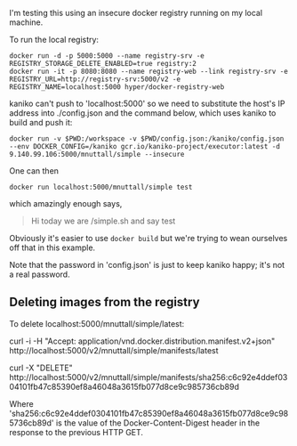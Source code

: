 I'm testing this using an insecure docker registry running on my local machine. 

To run the local registry:

```
docker run -d -p 5000:5000 --name registry-srv -e REGISTRY_STORAGE_DELETE_ENABLED=true registry:2
docker run -it -p 8080:8080 --name registry-web --link registry-srv -e REGISTRY_URL=http://registry-srv:5000/v2 -e REGISTRY_NAME=localhost:5000 hyper/docker-registry-web 
```

kaniko can't push to 'localhost:5000' so we need to substitute the host's IP address into ./config.json and the command below, which uses kaniko to build and push it:

```
docker run -v $PWD:/workspace -v $PWD/config.json:/kaniko/config.json --env DOCKER_CONFIG=/kaniko gcr.io/kaniko-project/executor:latest -d 9.140.99.106:5000/mnuttall/simple --insecure
```

One can then 

```
docker run localhost:5000/mnuttall/simple test
```

which amazingly enough says, 

> Hi today we are /simple.sh and say test

Obviously it's easier to use `docker build` but we're trying to wean ourselves off that in this example. 

Note that the password in 'config.json' is just to keep kaniko happy; it's not a real password. 

## Deleting images from the registry

To delete localhost:5000/mnuttall/simple/latest:

curl -i -H "Accept: application/vnd.docker.distribution.manifest.v2+json"  http://localhost:5000/v2/mnuttall/simple/manifests/latest

curl -X "DELETE" http://localhost:5000/v2/mnuttall/simple/manifests/sha256:c6c92e4ddef0304101fb47c85390ef8a46048a3615fb077d8ce9c985736cb89d

Where 'sha256:c6c92e4ddef0304101fb47c85390ef8a46048a3615fb077d8ce9c985736cb89d' is the value of the Docker-Content-Digest header in the response to the previous HTTP GET. 

